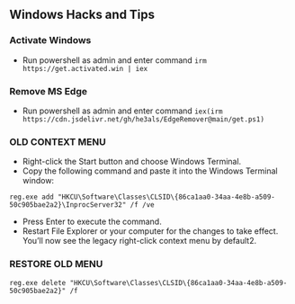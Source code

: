## Windows Hacks and Tips

### Activate Windows
- Run powershell as admin and enter command `irm https://get.activated.win | iex`

### Remove MS Edge
- Run powershell as admin and enter command `iex(irm https://cdn.jsdelivr.net/gh/he3als/EdgeRemover@main/get.ps1)`


### OLD CONTEXT MENU


- Right-click the Start button and choose Windows Terminal.
- Copy the following command and paste it into the Windows Terminal window:

`reg.exe add "HKCU\Software\Classes\CLSID\{86ca1aa0-34aa-4e8b-a509-50c905bae2a2}\InprocServer32" /f /ve`

- Press Enter to execute the command.
- Restart File Explorer or your computer for the changes to take effect. You’ll now see the legacy right-click context menu by default2.

### RESTORE OLD MENU

`reg.exe delete "HKCU\Software\Classes\CLSID\{86ca1aa0-34aa-4e8b-a509-50c905bae2a2}" /f`
